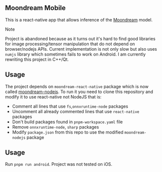 ## Moondream Mobile

This is a react-native app that allows inference of the [Moondream](https://github.com/vikhyat/moondream) model.

> [!NOTE]
> Project is abandoned because as it turns out it's hard to find good libraries for image processing/tensor manipulation that do not depend on browser/nodejs APIs. Current implementation is not only slow but also uses `numjs` library which sometimes fails to work on Android. I am currently rewriting this project in C++/Qt.

## Usage

The project depends on `moondream-react-native` package which is now called [moondream-nodejs](https://github.com/leszkolukasz/moondream-nodejs). To run it you need to clone this repository and modify it to use react-native not NodeJS that is:

- Comment all lines that use `fs`,`onnxruntime-node` packages
- Uncomment all already commented lines that use `react-native` packages
- Don't build packages found in `pnpm-workspace.yaml` file
- Remove `onnxruntime-node`, `sharp` packages
- Modify `package.json` from this repo to use the modified `moondream-nodejs` package

## Usage

Run `pnpm run android`. Project was not tested on iOS.
